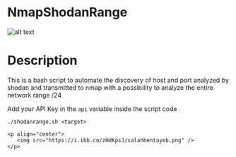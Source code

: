 # NmapShodanRange
![alt text](https://raw.githubusercontent.com/HalasProject/NmapShodanRange/master/shodancidr.gif)

# Description
This is a bash script to automate the discovery of host and port analyzed by shodan and transmitted to nmap with a possibility to analyze the entire network range /24

Add your API Key in the `api` variable inside the script code

```
./shodanrange.sh <target>

<p align="center">
   <img src="https://i.ibb.co/zHdKpsJ/salahbentayeb.png" />
</p>
